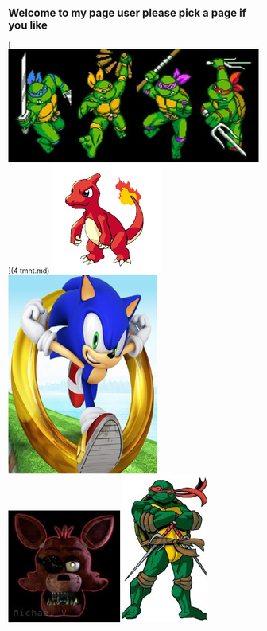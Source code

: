 ## Welcome to my page user please pick a page if you like
[<img src="cowubunga.jpeg">](4 tmnt.md)
<img src="char.jpg">
<img src="sonic runers.jpg" height="400" width="300"/>
[<img src="foxy.jpeg">](fnaf.md)
<img src="raph.jpeg">
